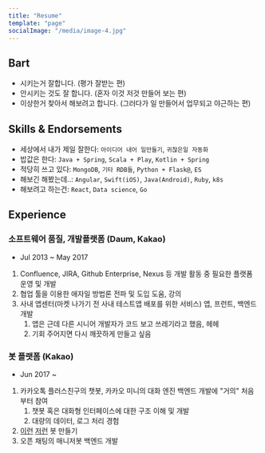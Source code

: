 ```yaml
---
title: "Resume"
template: "page"
socialImage: "/media/image-4.jpg"
---
```


## Bart

- 시키는거 잘합니다. (평가 잘받는 편)
- 안시키는 것도 잘 합니다. (혼자 이것 저것 만들어 보는 편)
- 이상한거 찾아서 해보려고 합니다. (그러다가 일 만들어서 업무되고 야근하는 편)

## Skills & Endorsements

- 세상에서 내가 제일 잘한다: `아이디어 내어 일만들기`, `귀찮은일 자동화`
- 밥값은 한다: `Java + Spring`, `Scala + Play`, `Kotlin + Spring`
- 적당히 쓰고 있다: `MongoDB`, `기타 RDB들`, `Python + Flask@`, `ES`
- 해보긴 해봤는데..: `Angular`, `Swift(iOS)`, `Java(Android)`, `Ruby`, `k8s`
- 해보려고 하는건: `React`, `Data science`, `Go`

## Experience

### 소프트웨어 품질, 개발플랫폼 (Daum, Kakao)

- Jul 2013 ~ May 2017

1. Confluence, JIRA, Github Enterprise, Nexus 등 개발 활동 중 필요한 플랫폼 운영 및 개발
2. 협업 툴을 이용한 애자일 방법론 전파 및 도입 도움, 강의
3. 사내 앱센터(마켓 나가기 전 사내 테스트앱 배포를 위한 서비스) 앱, 프런트, 백엔드 개발
    1. 앱은 근데 다른 시니어 개발자가 코드 보고 쓰레기라고 했음, 헤헤
    2. 기회 주어지면 다시 깨끗하게 만들고 싶음

### 봇 플랫폼 (Kakao)

- Jun 2017 ~ 

1. 카카오톡 플러스친구의 챗봇, 카카오 미니의 대화 엔진 백엔드 개발에 "거의" 처음부터 참여
    1. 챗봇 혹은 대화형 인터페이스에 대한 구조 이해 및 개발
    1. 대량의 데이터, 로그 처리 경험
2. [이런](https://tess.dev/posts/kcdc-chat-bot) [저런](https://tess.dev/posts/cafe-bot) 봇 만들기
3. 오픈 채팅의 매니저봇 백엔드 개발